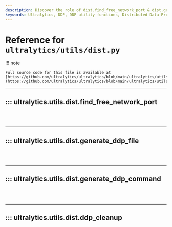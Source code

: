 ```yaml
---
description: Discover the role of dist.find_free_network_port & dist.generate_ddp_command in Ultralytics DDP utilities. Use our guide for efficient deployment.
keywords: Ultralytics, DDP, DDP utility functions, Distributed Data Processing, find free network port, generate DDP command
---
```


# Reference for `ultralytics/utils/dist.py`

!!! note

    Full source code for this file is available at [https://github.com/ultralytics/ultralytics/blob/main/ultralytics/utils/dist.py](https://github.com/ultralytics/ultralytics/blob/main/ultralytics/utils/dist.py).

---
## ::: ultralytics.utils.dist.find_free_network_port
<br><br>

---
## ::: ultralytics.utils.dist.generate_ddp_file
<br><br>

---
## ::: ultralytics.utils.dist.generate_ddp_command
<br><br>

---
## ::: ultralytics.utils.dist.ddp_cleanup
<br><br>
